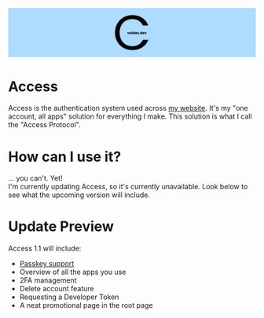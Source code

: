 <img src=".github/access.png" alt="Access logo header">

# Access
Access is the authentication system used across [my website](https://cvaldez.dev/). It's my "one account, all apps" 
solution for everything I make. This solution is what I call the "Access Protocol".

# How can I use it?
... you can't. Yet!<br>
I'm currently updating Access, so it's currently unavailable. Look below to see what the upcoming version will include.

# Update Preview
Access 1.1 will include:
- [Passkey support](https://www.passkeys.com/)
- Overview of all the apps you use
- 2FA management
- Delete account feature
- Requesting a Developer Token
- A neat promotional page in the root page
